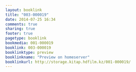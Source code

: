 ```yaml
---
layout: booklink
title: "003-000019"
date: 2014-07-25 16:34
comments: true
sharing: true
footer: true
pagetype: booklink 
bookmedia: 001-000019
booklink: 003-000019
booklinktype: preview
booklinkname: "Preview on homeserver"
booklinkurl: http://storage.kitap.hdfilm.kz/001-000019/
---
```

